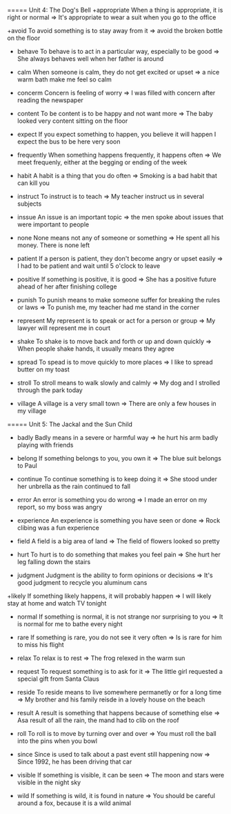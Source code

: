 =====
Unit 4: The Dog's Bell
+appropriate
When a thing is appropriate, it is right or normal
=> It's  appropriate to wear a suit when you go to the office

+avoid
To avoid something is to stay away from it
=> avoid the broken bottle on the floor

+ behave
To behave is to act in a particular way, especially to be good
=> She always behaves well when her father is around

+ calm
When someone is calm, they do not get excited or upset
=> a nice warm bath make me feel so calm

+ concerm
Concern is feeling of worry
=> I was filled with concern after reading the newspaper

+ content
To be content is to be happy and not want more
=> The baby looked very content sitting on the floor

+ expect
If you expect something to happen, you believe it will happen
I expect the bus to be here very soon

+ frequently
When something happens frequently, it happens often
=> We meet frequenly, either at the begging or ending of the week

+ habit
A habit is a thing that you do often
=> Smoking is a bad habit that can kill you

+ instruct
To instruct is to teach
=> My teacher instruct us in several subjects

+ inssue
An issue is an important topic
=> the men spoke about issues that were important to people

+ none
None means not any of someone or something
=> He spent all his money. There is none left

+ patient
If a person is patient, they don't become angry or upset easily
=> I had to be patient and wait until 5 o'clock to leave

+ positive
If something is positive, it is good
=> She has a positive future ahead of her after finishing college

+ punish
To punish means to make someone suffer for breaking the rules or laws
=> To punish me, my teacher had me stand in the corner

+ represent
My represent is to speak or act for a person or group
=> My lawyer will represent me in court

+ shake
To shake is to move back and forth or up and down quickly
=> When people shake hands, it usually means they agree

+ spread
To spead is to move quickly to more places
=> I like to spread butter on my toast

+ stroll
To stroll means to walk slowly and calmly
=> My dog and I strolled through the park today

+ village
A village is a very small town
=> There are only a few houses in my village

=====
Unit 5: The Jackal and the Sun Child
+ badly
Badly means in a severe or harmful way
=> he hurt his arm badly playing with friends

+ belong
If something belongs to you, you own it
=> The blue suit belongs to Paul

+ continue
To continue something is to keep doing it
=> She stood under her unbrella as the rain continued to fall

+ error
An error is something you do wrong
=> I made an error on my report, so my boss was angry

+ experience
 An experience is something you have seen or done
 => Rock clibing was a fun experience
 
+ field
A field is a big area of land
=> The field of flowers looked so pretty

+ hurt
To hurt is to do something that makes you feel pain
=> She hurt her leg falling down the stairs

+ judgment
Judgment is the ability to form opinions or decisions
=> It's good judgment to recycle you aluminum cans

+likely
If something likely happens, it will probably happen
=> I will likely stay at home and watch TV tonight

+ normal
If something is normal, it is not strange nor surprising to you
=> It is normal for me to bathe every night

+ rare
If something is rare, you do not see it very often
=> Is is rare for him to miss his flight

+ relax
To relax is to rest
=> The frog relexed in the warm sun

+ request
To request something is to ask for it
=> The little girl requested a special gift from Santa Claus

+ reside
To reside means to live somewhere permanetly or for a long time
=> My brother and his family reisde in a lovely house on the beach

+ result
A result is something that happens because of something else
=> Asa result of all the rain, the mand had to clib on the roof

+ roll
To roll is to move by turning over and over
=> You must roll the ball into the pins when you bowl

+ since
Since is used to talk about a past event still happening now
=> Since 1992, he has been driving that car

+ visible
If something is visible, it can be seen
=> The moon and stars were visible in the night sky

+ wild
If something is wild, it is found in nature
=> You should be careful around a fox, because it is a wild animal